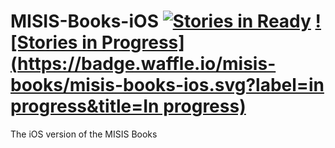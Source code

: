 # MISIS-Books-iOS [![Stories in Ready](https://badge.waffle.io/misis-books/misis-books-ios.svg?label=ready&title=Ready)](http://waffle.io/misis-books/misis-books-ios) [![Stories in Progress](https://badge.waffle.io/misis-books/misis-books-ios.svg?label=in progress&title=In progress)](http://waffle.io/misis-books/misis-books-ios)
The iOS version of the MISIS Books
